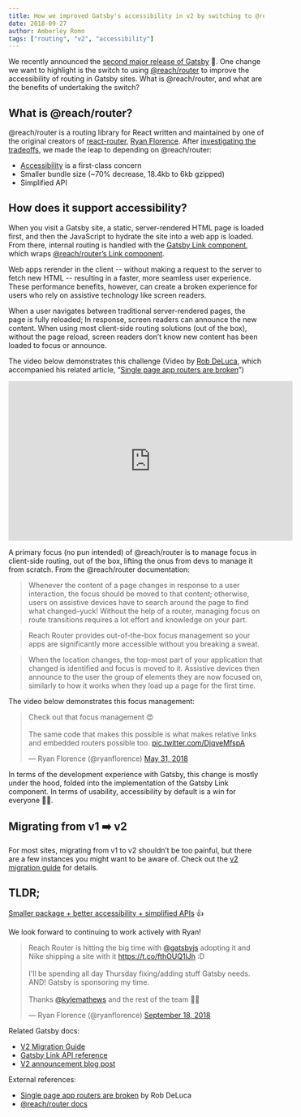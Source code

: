 ```yaml
---
title: How we improved Gatsby's accessibility in v2 by switching to @reach/router
date: 2018-09-27
author: Amberley Romo
tags: ["routing", "v2", "accessibility"]
---
```


We recently announced the [second major release of Gatsby](/blog/2018-09-17-gatsby-v2/) 🚀. One change we want to highlight is the switch to using [@reach/router](https://reach.tech/router) to improve the accessibility of routing in Gatsby sites. What is @reach/router, and what are the benefits of undertaking the switch?

## What is @reach/router?

@reach/router is a routing library for React written and maintained by one of the original creators of [react-router](https://github.com/ReactTraining/react-router), [Ryan Florence](https://twitter.com/ryanflorence). After [investigating the tradeoffs](https://github.com/gatsbyjs/gatsby/issues/5656), we made the leap to depending on @reach/router:

- [Accessibility](https://reach.tech/router/accessibility) is a first-class concern
- Smaller bundle size (~70% decrease, 18.4kb to 6kb gzipped)
- Simplified API

## How does it support accessibility?

When you visit a Gatsby site, a static, server-rendered HTML page is loaded first, and then the JavaScript to hydrate the site into a web app is loaded. From there, internal routing is handled with the [Gatsby Link component](/docs/gatsby-link/), which wraps [@reach/router’s Link component](https://reach.tech/router/api/Link).

Web apps rerender in the client -- without making a request to the server to fetch new HTML -- resulting in a faster, more seamless user experience. These performance benefits, however, can create a broken experience for users who rely on assistive technology like screen readers.

When a user navigates between traditional server-rendered pages, the page is fully reloaded; In response, screen readers can announce the new content. When using most client-side routing solutions (out of the box), without the page reload, screen readers don’t know new content has been loaded to focus or announce.

The video below demonstrates this challenge (Video by [Rob DeLuca](https://twitter.com/robdel12), which accompanied his related article, “[Single page app routers are broken](https://medium.com/@robdel12/single-page-apps-routers-are-broken-255daa310cf)”)

<iframe width="560" height="315" src="https://www.youtube.com/embed/NKTdNv8JpuM?rel=0" frameborder="0" allow="autoplay; encrypted-media" allowfullscreen></iframe>

A primary focus (no pun intended) of @reach/router is to manage focus in client-side routing, out of the box, lifting the onus from devs to manage it from scratch. From the @reach/router documentation:

> Whenever the content of a page changes in response to a user interaction, the focus should be moved to that content; otherwise, users on assistive devices have to search around the page to find what changed–yuck! Without the help of a router, managing focus on route transitions requires a lot effort and knowledge on your part.

> Reach Router provides out-of-the-box focus management so your apps are significantly more accessible without you breaking a sweat.

> When the location changes, the top-most part of your application that changed is identified and focus is moved to it. Assistive devices then announce to the user the group of elements they are now focused on, similarly to how it works when they load up a page for the first time.

The video below demonstrates this focus management:

<blockquote class="twitter-tweet" data-conversation="none" data-lang="en"><p lang="en" dir="ltr">Check out that focus management 😍<br><br>The same code that makes this possible is what makes relative links and embedded routers possible too. <a href="https://t.co/DjqveMfspA">pic.twitter.com/DjqveMfspA</a></p>&mdash; Ryan Florence (@ryanflorence) <a href="https://twitter.com/ryanflorence/status/1002219535921889281?ref_src=twsrc%5Etfw">May 31, 2018</a></blockquote>

In terms of the development experience with Gatsby, this change is mostly under the hood, folded into the implementation of the Gatsby Link component. In terms of usability, accessibility by default is a win for everyone 🙌🏻.

## Migrating from v1 ➡️ v2

For most sites, migrating from v1 to v2 shouldn’t be too painful, but there are a few instances you might want to be aware of. Check out the [v2 migration guide](/docs/migrating-from-v1-to-v2/#migrate-from-react-router-to-reachrouter) for details.

## TLDR;

[Smaller package + better accessibility + simplified APIs](https://github.com/gatsbyjs/gatsby/pull/6918) 👍

We look forward to continuing to work actively with Ryan!

<blockquote class="twitter-tweet" data-lang="en"><p lang="en" dir="ltr">Reach Router is hitting the big time with <a href="https://twitter.com/gatsbyjs?ref_src=twsrc%5Etfw">@gatsbyjs</a> adopting it and Nike shipping a site with it <a href="https://t.co/fthOUQ1lJh">https://t.co/fthOUQ1lJh</a>  :D<br><br>I&#39;ll be spending all day Thursday fixing/adding stuff Gatsby needs. AND! Gatsby is sponsoring my time.<br><br>Thanks <a href="https://twitter.com/kylemathews?ref_src=twsrc%5Etfw">@kylemathews</a> and the rest of the team 🙏🏽</p>&mdash; Ryan Florence (@ryanflorence) <a href="https://twitter.com/ryanflorence/status/1042117992140554241?ref_src=twsrc%5Etfw">September 18, 2018</a></blockquote>

Related Gatsby docs:

- [V2 Migration Guide](/docs/migrating-from-v1-to-v2/#migrate-from-react-router-to-reachrouter)
- [Gatsby Link API reference](/docs/gatsby-link/)
- [V2 announcement blog post](/blog/2018-09-17-gatsby-v2/)

External references:

- [Single page app routers are broken](https://medium.com/@robdel12/single-page-apps-routers-are-broken-255daa310cf) by Rob DeLuca
- [@reach/router docs](https://reach.tech/router)
